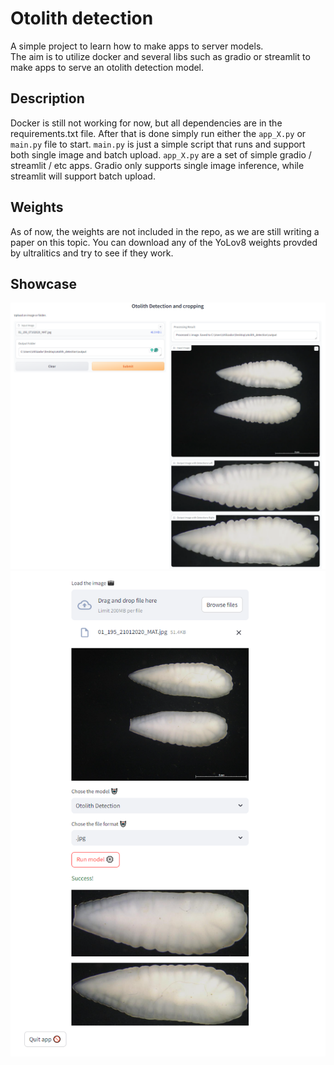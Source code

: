 # Otolith detection
A simple project to learn how to make apps to server models.  
The aim is to utilize docker and several libs such as gradio or streamlit to make apps to serve an otolith detection model.  

## Description

Docker is still not working for now, but all dependencies are in the requirements.txt file.
After that is done simply  run either the `app_X.py` or `main.py` file to start. `main.py` is just a simple script that runs and support both single image and batch upload. `app_X.py` are a set of simple gradio / streamlit / etc apps. Gradio only supports single image inference, while streamlit will support batch upload.

## Weights

As of now, the weights are not included in the repo, as we are still writing a paper on this topic. You can download any of the YoLov8 weights provded by ultralitics and try to see if they work.

## Showcase

![image](images/gradio.png)	
![image](images/streamlit.png)	
